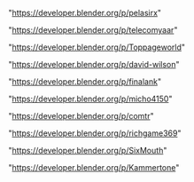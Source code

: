 "https://developer.blender.org/p/pelasirx"

"https://developer.blender.org/p/telecomyaar"

"https://developer.blender.org/p/Toppageworld"

"https://developer.blender.org/p/david-wilson"

"https://developer.blender.org/p/finalank"

"https://developer.blender.org/p/micho4150"

"https://developer.blender.org/p/comtr"

"https://developer.blender.org/p/richgame369"

"https://developer.blender.org/p/SixMouth"

"https://developer.blender.org/p/Kammertone"

 
 
